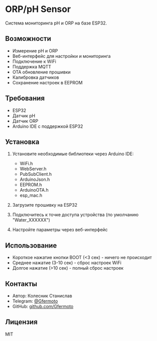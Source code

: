 # ORP/pH Sensor

Система мониторинга pH и ORP на базе ESP32.

## Возможности

- Измерение pH и ORP
- Веб-интерфейс для настройки и мониторинга
- Подключение к WiFi
- Поддержка MQTT
- OTA обновление прошивки
- Калибровка датчиков
- Сохранение настроек в EEPROM

## Требования

- ESP32
- Датчик pH
- Датчик ORP
- Arduino IDE с поддержкой ESP32

## Установка

1. Установите необходимые библиотеки через Arduino IDE:
   - WiFi.h
   - WebServer.h
   - PubSubClient.h
   - ArduinoJson.h
   - EEPROM.h
   - ArduinoOTA.h
   - esp_mac.h

2. Загрузите прошивку на ESP32

3. Подключитесь к точке доступа устройства (по умолчанию "Water_XXXXXX")

4. Настройте параметры через веб-интерфейс

## Использование

- Короткое нажатие кнопки BOOT (<3 сек) - ничего не происходит
- Среднее нажатие (3-10 сек) - сброс настроек WiFi
- Долгое нажатие (>10 сек) - полный сброс настроек

## Контакты

- Автор: Колесник Станислав
- Telegram: [@Gfermoto](https://t.me/Gfermoto)
- GitHub: [github.com/Gfermoto](https://github.com/Gfermoto)

## Лицензия

MIT 